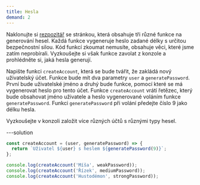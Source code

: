 ```yaml
---
title: Hesla
demand: 2
---
```


Naklonujte si [rezpozitář](https://github.com/Czechitas-podklady-WEB/hesla-zadani) se stránkou, která obsahuje tři různé funkce na generování hesel. Každá funkce vygeneruje heslo zadané délky s určitou bezpečnostní silou. Kód funkcí zkoumat nemusíte, obsahuje věci, které jsme zatím neprobírali. Vyzkoušejte si však funkce zavolat z konzole a prohlédněte si, jaká hesla generují.

Napište funkci `createAccount`, která se bude tvářit, že zakládá nový uživatelský účet. Funkce bude mít dva parametry `user` a `generatePassword`. První bude uživatelské jméno a druhý bude funkce, pomocí které se má vygenerovat heslo pro tento účet. Funkce `createAccount` vrátí řetězec, který bude obsahovat jméno uživatele a heslo vygenerované voláním funkce `generatePassword`. Funkci `generatePassword` při volání předejte číslo 9 jako délku hesla. 

Vyzkoušejte v konzoli založit více různých účtů s různými typy hesel.

---solution

```js
const createAccount = (user, generatePassword) => {
  return `Uživatel ${user} s heslem ${generatePassword(9)}`;
};

console.log(createAccount('Míša', weakPassword));
console.log(createAccount('Řízek', mediumPassword));
console.log(createAccount('Hustodémon', strongPassword));
